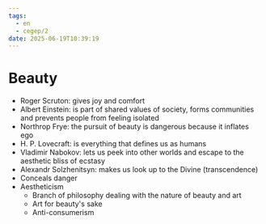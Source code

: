```yaml
---
tags:
  - en
  - cegep/2
date: 2025-06-19T10:39:19
---
```


# Beauty

- Roger Scruton: gives joy and comfort
- Albert Einstein: is part of shared values of society, forms communities and prevents people from feeling isolated
- Northrop Frye: the pursuit of beauty is dangerous because it inflates ego
- H. P. Lovecraft: is everything that defines us as humans
- Vladimir Nabokov: lets us peek into other worlds and escape to the aesthetic bliss of ecstasy
- Alexandr Solzhenitsyn: makes us look up to the Divine (transcendence)
- Conceals danger
- Aestheticism
	- Branch of philosophy dealing with the nature of beauty and art
	- Art for beauty's sake
	- Anti-consumerism
